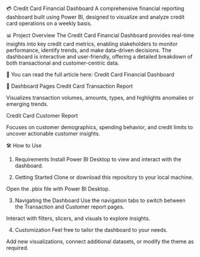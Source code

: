 💳 Credit Card Financial Dashboard
A comprehensive financial reporting dashboard built using Power BI, designed to visualize and analyze credit card operations on a weekly basis.

📊 Project Overview
The Credit Card Financial Dashboard provides real-time insights into key credit card metrics, enabling stakeholders to monitor performance, identify trends, and make data-driven decisions. The dashboard is interactive and user-friendly, offering a detailed breakdown of both transactional and customer-centric data.

📖 You can read the full article here: Credit Card Financial Dashboard

📁 Dashboard Pages
Credit Card Transaction Report

Visualizes transaction volumes, amounts, types, and highlights anomalies or emerging trends.

Credit Card Customer Report

Focuses on customer demographics, spending behavior, and credit limits to uncover actionable customer insights.

🛠️ How to Use
1. Requirements
Install Power BI Desktop to view and interact with the dashboard.

2. Getting Started
Clone or download this repository to your local machine.

Open the .pbix file with Power BI Desktop.

3. Navigating the Dashboard
Use the navigation tabs to switch between the Transaction and Customer report pages.

Interact with filters, slicers, and visuals to explore insights.

4. Customization
Feel free to tailor the dashboard to your needs.

Add new visualizations, connect additional datasets, or modify the theme as required.

